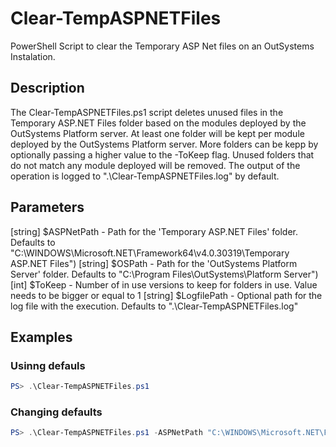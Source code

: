 # Clear-TempASPNETFiles

PowerShell Script to clear the Temporary ASP Net files on an OutSystems Instalation.

## Description

The Clear-TempASPNETFiles.ps1 script deletes unused files in the Temporary ASP.NET Files folder based on the modules deployed by the OutSystems Platform server.
At least one folder will be kept per module deployed by the OutSystems Platform server.
More folders can be kepp by optionally passing a higher value to the -ToKeep flag.
Unused folders that do not match any module deployed will be removed.
The output of the operation is logged to ".\Clear-TempASPNETFiles.log" by default.

## Parameters

[string] $ASPNetPath - Path for the 'Temporary ASP.NET Files' folder. Defaults to "C:\WINDOWS\Microsoft.NET\Framework64\v4.0.30319\Temporary ASP.NET Files")
[string] $OSPath - Path for the 'OutSystems Platform Server' folder. Defaults to "C:\Program Files\OutSystems\Platform Server")
[int] $ToKeep - Number of in use versions to keep for folders in use. Value needs to be bigger or equal to 1
[string] $LogfilePath - Optional path for the log file with the execution. Defaults to ".\Clear-TempASPNETFiles.log"

## Examples

### Usinng defauls

```powershell
PS> .\Clear-TempASPNETFiles.ps1
```

### Changing defaults

```powershell
PS> .\Clear-TempASPNETFiles.ps1 -ASPNetPath "C:\WINDOWS\Microsoft.NET\Framework64\v4.0.30319\Temporary ASP.NET Files" -OSPath "C:\Program Files\OutSystems\Platform Server" -ToKeep 1 -LogfilePath ".\Clear-TempASPNETFiles.log"
```
